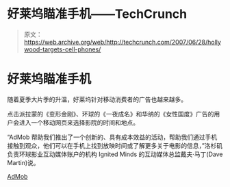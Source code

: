 # 好莱坞瞄准手机——TechCrunch

> 原文：<https://web.archive.org/web/http://techcrunch.com/2007/06/28/hollywood-targets-cell-phones/>

# 好莱坞瞄准手机

随着夏季大片季的升温，好莱坞针对移动消费者的广告也越来越多。

点击派拉蒙的《变形金刚》、环球的《一夜成名》和华纳的《女性国度》广告的用户会进入一个移动网页来选择影院的时间和地点。

“AdMob 帮助我们推出了一个创新的、具有成本效益的活动，帮助我们通过手机接触到观众，他们可以在手机上找到放映时间或了解更多关于电影的信息，”洛杉矶负责环球影业互动媒体账户的机构 Ignited Minds 的互动媒体总监戴夫·马丁(Dave Martin)说。

[AdMob](https://web.archive.org/web/20210302022208/http://www.admob.com/)